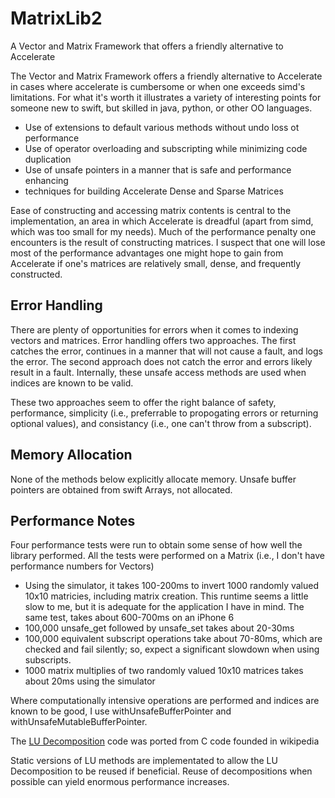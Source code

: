 # MatrixLib2
A Vector and Matrix Framework that offers a friendly alternative to Accelerate

The Vector and Matrix Framework offers a friendly alternative
to Accelerate in cases where accelerate is cumbersome or when
one exceeds simd's limitations. For what it's worth it illustrates
a variety of interesting points for someone new to swift, but skilled
in java, python, or other OO languages.

- Use of extensions to default various methods without undo loss ot
performance
- Use of operator overloading and subscripting while minimizing code
duplication
- Use of unsafe pointers in a manner that is safe and performance
enhancing
- techniques for building Accelerate Dense and Sparse Matrices

Ease of constructing and accessing matrix contents is central to the
implementation, an area in which Accelerate is dreadful (apart from simd,
which was too small for my needs).  Much of the performance penalty
one encounters is the result of constructing matrices. I suspect that
one will lose most of the performance advantages one might hope to
gain from Accelerate if one's matrices are relatively small, dense,
and frequently constructed.

## Error Handling

There are plenty of opportunities for errors when it comes to indexing
vectors and matrices.  Error handling offers two approaches.  The first
catches the error, continues in a manner that will not cause a fault,
and logs the error. The second approach does not catch the error and
errors likely result in a fault.  Internally, these unsafe access methods
are used when indices are known to be valid.

These two approaches seem to offer the right balance of safety,
performance, simplicity (i.e., preferrable to propogating
errors or returning optional values), and consistancy (i.e.,
one can't throw from a subscript).

## Memory Allocation

None of the methods below explicitly allocate memory.
Unsafe buffer pointers are obtained from swift Arrays,
not allocated.

## Performance Notes

Four performance tests were run to obtain some sense of
how well the library performed.  All the tests were performed
on a Matrix (i.e., I don't have performance numbers for Vectors)
- Using the simulator, it takes 100-200ms to invert 1000 randomly
valued 10x10 matricies, including matrix creation. This runtime seems
a little slow to me, but it is adequate for the application I
have in mind.  The same test, takes about 600-700ms on an iPhone 6
- 100,000 unsafe_get followed by unsafe_set takes about 20-30ms
- 100,000 equivalent subscript operations take about 70-80ms, which are
checked and fail silently; so, expect a significant slowdown when
using subscripts.
- 1000 matrix multiplies of two randomly valued 10x10 matrices takes
about 20ms using the simulator

Where computationally intensive operations are performed
and indices are known to be good, I use
withUnsafeBufferPointer and withUnsafeMutableBufferPointer.

The [LU Decomposition](https:en.wikipedia.org/wiki/LU_decomposition) code was ported from C code founded in wikipedia

Static versions of LU methods are implementated to allow
the LU Decomposition to be reused if beneficial. Reuse
of decompositions when possible can yield enormous performance
increases.




